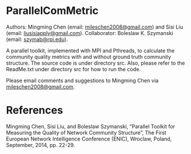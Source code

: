 ParallelComMetric
=================
Authors: Mingming Chen (email: mileschen2008@gmail.com) and Sisi Liu (email: liusisiapply@gmail.com).
Collaborator: Boleslaw K. Szymanski (email: szymab@rpi.edu).

A parallel toolkit, implemented with MPI and Pthreads, to calculate the community quality metrics with and without ground truth community structure. The source code is under directory src. Also, please refer to the ReadMe.txt under directory src for how to run the code.

Please email comments and suggestions to Mingming Chen via mileschen2008@gmail.com.


References
=================
Mingming Chen, Sisi Liu, and Boleslaw Szymanski, “Parallel Toolkit for Measuring the Quality of Network Community Structure”, The First European Network Intelligence Conference (ENIC), Wroclaw, Poland, September, 2014, pp. 22-29.
